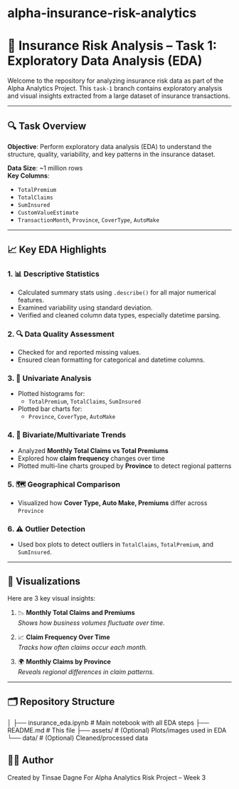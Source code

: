 # alpha-insurance-risk-analytics
# 🚗 Insurance Risk Analysis – Task 1: Exploratory Data Analysis (EDA)

Welcome to the repository for analyzing insurance risk data as part of the Alpha Analytics Project. This `task-1` branch contains exploratory analysis and visual insights extracted from a large dataset of insurance transactions.

---

## 🔍 Task Overview

**Objective**: Perform exploratory data analysis (EDA) to understand the structure, quality, variability, and key patterns in the insurance dataset.

**Data Size**: ~1 million rows  
**Key Columns**:
- `TotalPremium`
- `TotalClaims`
- `SumInsured`
- `CustomValueEstimate`
- `TransactionMonth`, `Province`, `CoverType`, `AutoMake`

---

## 📈 Key EDA Highlights

### 1. 📊 **Descriptive Statistics**
- Calculated summary stats using `.describe()` for all major numerical features.
- Examined variability using standard deviation.
- Verified and cleaned column data types, especially datetime parsing.

### 2. 🔍 **Data Quality Assessment**
- Checked for and reported missing values.
- Ensured clean formatting for categorical and datetime columns.

### 3. 🧮 **Univariate Analysis**
- Plotted histograms for:
  - `TotalPremium`, `TotalClaims`, `SumInsured`
- Plotted bar charts for:
  - `Province`, `CoverType`, `AutoMake`

### 4. 🔄 **Bivariate/Multivariate Trends**
- Analyzed **Monthly Total Claims vs Total Premiums**
- Explored how **claim frequency** changes over time
- Plotted multi-line charts grouped by **Province** to detect regional patterns

### 5. 🗺️ **Geographical Comparison**
- Visualized how **Cover Type, Auto Make, Premiums** differ across `Province`

### 6. ⚠️ **Outlier Detection**
- Used box plots to detect outliers in `TotalClaims`, `TotalPremium`, and `SumInsured`.

---

## 📸 Visualizations

Here are 3 key visual insights:

1. 📉 **Monthly Total Claims and Premiums**  
   _Shows how business volumes fluctuate over time._

2. 📈 **Claim Frequency Over Time**  
   _Tracks how often claims occur each month._

3. 🌍 **Monthly Claims by Province**  
   _Reveals regional differences in claim patterns._

---

## 🗂️ Repository Structure

│
├── insurance_eda.ipynb # Main notebook with all EDA steps
├── README.md # This file
├── assets/ # (Optional) Plots/images used in EDA
└── data/ # (Optional) Cleaned/processed data

## 🧑‍💻 Author

Created by Tinsae Dagne 
For Alpha Analytics Risk Project – Week 3